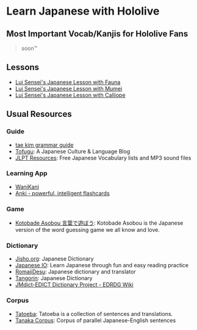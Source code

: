 # Learn Japanese with Hololive

## Most Important Vocab/Kanjis for Hololive Fans

> soon™️

## Lessons

- [Lui Sensei's Japanese Lesson with Fauna](https://www.youtube.com/watch?v=Eo6HN7aBT-Y)
- [Lui Sensei's Japanese Lesson with Mumei](https://www.youtube.com/watch?v=qnj_Sb3LAK4)
- [Lui Sensei's Japanese Lesson with Calliope](https://www.youtube.com/watch?v=npdJmuzPPaA)

## Usual Resources

### Guide

- [tae kim grammar guide](https://itazuraneko.neocities.org/grammar/taekim.html)
- [Tofugu](https://www.tofugu.com/): A Japanese Culture & Language Blog
- [JLPT Resources](http://www.tanos.co.uk/jlpt/): Free Japanese Vocabulary lists and MP3 sound files

### Learning App

- [WaniKani](https://www.wanikani.com/)
- [Anki - powerful, intelligent flashcards](https://apps.ankiweb.net/)

### Game

- [Kotobade Asobou 言葉で遊ぼう](https://taximanli.github.io/kotobade-asobou/): Kotobade Asobou is the Japanese version of the word guessing game we all know and love.

### Dictionary

- [Jisho.org](https://jisho.org/): Japanese Dictionary
- [Japanese IO](https://www.japanese.io/): Learn Japanese through fun and easy reading practice
- [RomajiDesu](http://www.romajidesu.com/): Japanese dictionary and translator
- [Tangorin](https://tangorin.com/sentences): Japanese Dictionary
- [JMdict-EDICT Dictionary Project - EDRDG Wiki](http://www.edrdg.org/wiki/index.php/JMdict-EDICT_Dictionary_Project)

### Corpus

- [Tatoeba](https://tatoeba.org/en/sentences/show_all_in/jpn/none): Tatoeba is a collection of sentences and translations.
- [Tanaka Corpus](http://www.edrdg.org/wiki/index.php/Tanaka_Corpus): Corpus of parallel Japanese-English sentences
